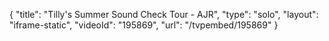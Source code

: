 {
    "title": "Tilly's Summer Sound Check Tour - AJR",
    "type": "solo",
    "layout": "iframe-static",
    "videoId": "195869",
    "url": "\/tvpembed\/195869"
}